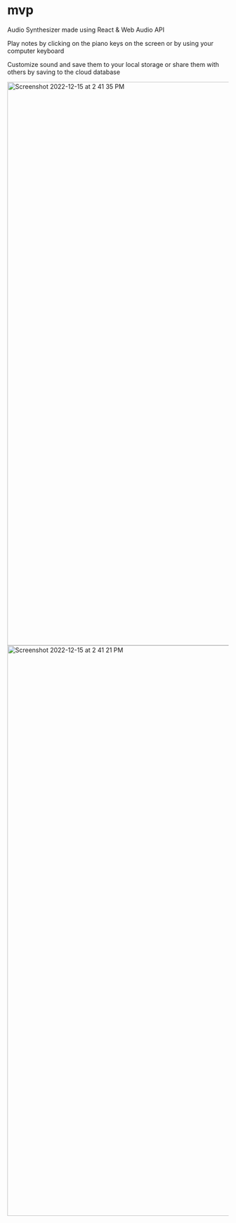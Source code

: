 # mvp

Audio Synthesizer made using React & Web Audio API

Play notes by clicking on the piano keys on the screen or by using your computer keyboard

Customize sound and save them to your local storage or share them with others by saving to the cloud database

<img width="1279" alt="Screenshot 2022-12-15 at 2 41 35 PM" src="https://user-images.githubusercontent.com/108960738/207983299-9fca0337-f1d4-4371-a05c-92cf04af954c.png">

<img width="1295" alt="Screenshot 2022-12-15 at 2 41 21 PM" src="https://user-images.githubusercontent.com/108960738/207983307-7d51caae-de0e-42c4-8ecb-d0e54c7e415e.png">
